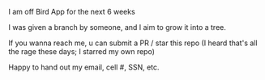 I am off Bird App for the next 6 weeks 

I was given a branch by someone, and I aim to grow it into a tree. 

If you wanna reach me, u can submit a PR / star this repo 
(I heard that's all the rage these days; I starred my own repo)

Happy to hand out my email, cell #, SSN, etc. 
